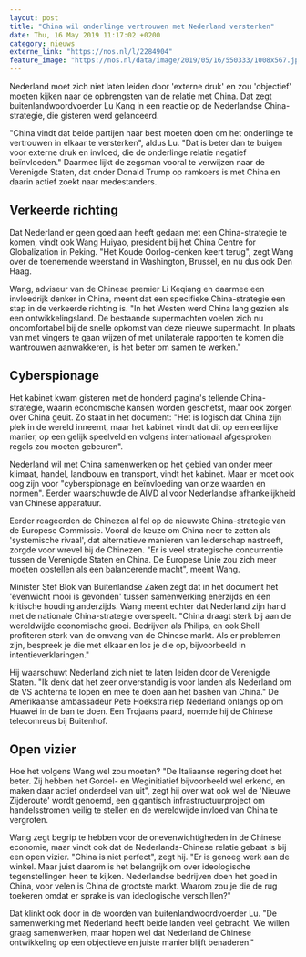 ```yaml
---
layout: post
title: "China wil onderlinge vertrouwen met Nederland versterken"
date: Thu, 16 May 2019 11:17:02 +0200
category: nieuws
externe_link: "https://nos.nl/l/2284904"
feature_image: "https://nos.nl/data/image/2019/05/16/550333/1008x567.jpg"
---
```


<p>Nederland moet zich niet laten leiden door 'externe druk' en zou 'objectief' moeten kijken naar de opbrengsten van de relatie met China. Dat zegt buitenlandwoordvoerder Lu Kang in een reactie op de Nederlandse China-strategie, die gisteren werd gelanceerd.</p>
<p>"China vindt dat beide partijen haar best moeten doen om het onderlinge te vertrouwen in elkaar te versterken", aldus Lu. "Dat is beter dan te buigen voor externe druk en invloed, die de onderlinge relatie negatief beïnvloeden." Daarmee lijkt de zegsman vooral te verwijzen naar de Verenigde Staten, dat onder Donald Trump op ramkoers is met China en daarin actief zoekt naar medestanders.</p>
<h2>Verkeerde richting</h2>
<p>Dat Nederland er geen goed aan heeft gedaan met een China-strategie te komen, vindt ook Wang Huiyao, president bij het China Centre for Globalization in Peking. "Het Koude Oorlog-denken keert terug", zegt Wang over de toenemende weerstand in Washington, Brussel, en nu dus ook Den Haag.</p>
<p>Wang, adviseur van de Chinese premier Li Keqiang en daarmee een invloedrijk denker in China, meent dat een specifieke China-strategie een stap in de verkeerde richting is. "In het Westen werd China lang gezien als een ontwikkelingsland. De bestaande supermachten voelen zich nu oncomfortabel bij de snelle opkomst van deze nieuwe supermacht. In plaats van met vingers te gaan wijzen of met unilaterale rapporten te komen die wantrouwen aanwakkeren, is het beter om samen te werken."</p>
<h2>Cyberspionage</h2>
<p>Het kabinet kwam gisteren met de honderd pagina's tellende China-strategie, waarin economische kansen worden geschetst, maar ook zorgen over China geuit. Zo staat in het document: "Het is logisch dat China zijn plek in de wereld inneemt, maar het kabinet vindt dat dit op een eerlijke manier, op een gelijk speelveld en volgens internationaal afgesproken regels zou moeten gebeuren".</p>
<p>Nederland wil met China samenwerken op het gebied van onder meer klimaat, handel, landbouw en transport, vindt het kabinet. Maar er moet ook oog zijn voor "cyberspionage en beïnvloeding van onze waarden en normen". Eerder waarschuwde de AIVD al voor Nederlandse afhankelijkheid van Chinese apparatuur.</p>
<p>Eerder reageerden de Chinezen al fel op de nieuwste China-strategie van de Europese Commissie. Vooral de keuze om China neer te zetten als 'systemische rivaal', dat alternatieve manieren van leiderschap nastreeft, zorgde voor wrevel bij de Chinezen. "Er is veel strategische concurrentie tussen de Verenigde Staten en China. De Europese Unie zou zich meer moeten opstellen als een balancerende macht", meent Wang.</p>
<p>Minister Stef Blok van Buitenlandse Zaken zegt dat in het document het 'evenwicht mooi is gevonden' tussen samenwerking enerzijds en een kritische houding anderzijds. Wang meent echter dat Nederland zijn hand met de nationale China-strategie overspeelt. "China draagt sterk bij aan de wereldwijde economische groei. Bedrijven als Philips, en ook Shell profiteren sterk van de omvang van de Chinese markt. Als er problemen zijn, bespreek je die met elkaar en los je die op, bijvoorbeeld in intentieverklaringen."</p>
<p>Hij waarschuwt Nederland zich niet te laten leiden door de Verenigde Staten. "Ik denk dat het zeer onverstandig is voor landen als Nederland om de VS achterna te lopen en mee te doen aan het bashen van China." De Amerikaanse ambassadeur Pete Hoekstra riep Nederland onlangs op om Huawei in de ban te doen. Een Trojaans paard, noemde hij de Chinese telecomreus bij Buitenhof.</p>
<h2>Open vizier</h2>
<p>Hoe het volgens Wang wel zou moeten? "De Italiaanse regering doet het beter. Zij hebben het Gordel- en Weginitiatief bijvoorbeeld wel erkend, en maken daar actief onderdeel van uit", zegt hij over wat ook wel de 'Nieuwe Zijderoute' wordt genoemd, een gigantisch infrastructuurproject om handelsstromen veilig te stellen en de wereldwijde invloed van China te vergroten.</p>
<p>Wang zegt begrip te hebben voor de onevenwichtigheden in de Chinese economie, maar vindt ook dat de Nederlands-Chinese relatie gebaat is bij een open vizier. "China is niet perfect", zegt hij. "Er is genoeg werk aan de winkel. Maar juist daarom is het belangrijk om over ideologische tegenstellingen heen te kijken. Nederlandse bedrijven doen het goed in China, voor velen is China de grootste markt. Waarom zou je die de rug toekeren omdat er sprake is van ideologische verschillen?"</p>
<p>Dat klinkt ook door in de woorden van buitenlandwoordvoerder Lu. "De samenwerking met Nederland heeft beide landen veel gebracht. We willen graag samenwerken, maar hopen wel dat Nederland de Chinese ontwikkeling op een objectieve en juiste manier blijft benaderen."</p>
